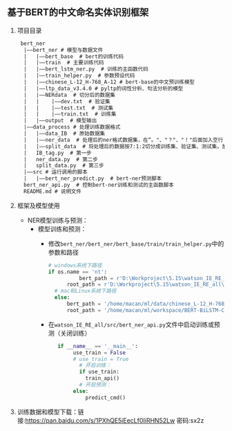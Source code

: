 ## 基于BERT的中文命名实体识别框架

1. 项目目录
    ```xml
     bert_ner
      |——bert_ner # 模型与数据文件
	  |   |——bert_base  # bert的训练代码
	  |   |——train  # 主要训练代码
	  |   |——bert_lstm_ner.py  # 训练的主函数代码
	  |   |——train_helper.py  # 参数预设代码
	  |   |——chinese_L-12_H-768_A-12 # bert-base的中文预训练模型
	  |   |——ltp_data_v3.4.0 # pyltp的词性分析、句法分析的模型
	  |   |——NERdata  # 切分后的数据集
	  |   |    |——dev.txt  # 验证集
	  |   |    |——test.txt  # 测试集
	  |   |    |——train.txt  # 训练集
	  |   |——output  # 模型输出
	  |——data_process # 处理训练数据格式
	  |   |——data_IB  # 原始数据集
	  |   |——ner_data  # 处理后的ner格式数据集，在“。"、"？"、"！"后面加入空行
	  |   |——split_data  # 将处理后的数据按7:1:2切分成训练集、验证集、测试集，放入NERdata目录中
	  |   IB_tag.py  # 第一步
	  |   ner_data.py  # 第二步
	  |   split_data.py  # 第三步
	  |——src # 运行调用的脚本
	  |   |——bert_ner_predict.py  # bert-ner预测脚本
	  bert_ner_api.py  # 控制bert-ner训练和测试的主函数脚本
	  README.md # 说明文件
	```
	
2. 框架及模型使用
	* NER模型训练与预测：
      * 模型训练和预测：
          * 修改`bert_ner/bert_ner/bert_base/train/train_helper.py`中的参数和路径
              ```python
            # windows系统下路径
              if os.name == 'nt':
	            		bert_path = r'D:\Workproject\5.15\watson_IE_RE_all\bert_ner\chinese_L-12_H-768_A-12'
	        		root_path = r'D:\Workproject\5.15\watson_IE_RE_all\bert_ner'
	            # mac和Linux系统下路径
	            else:
	        		bert_path = '/home/macan/ml/data/chinese_L-12_H-768_A-12/'
	                root_path = '/home/macan/ml/workspace/BERT-BiLSTM-CRF-NER'
	        ```
          
          
          
          * 在`watson_IE_RE_all/src/bert_ner_api.py`文件中启动训练或预测（关闭训练）
              ```python 
                 if __name__ == '__main__':
                      use_train = False
                      # use_train = True
	                    # 开启训练：
	                    if use_train:
	                      train_api()
	                    # 开启预测：
                      else:
	                      predict_cmd()
	        ```
	
3. 训练数据和模型下载：链接:https://pan.baidu.com/s/1PXhQE5iEecLf0IiRHN52Lw  密码:sx2z



